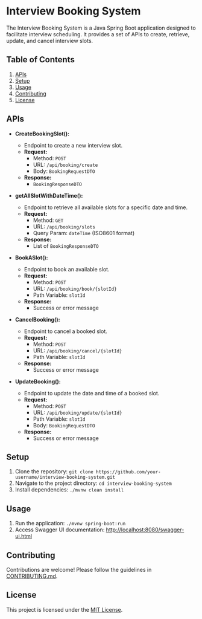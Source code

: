 # Interview Booking System

The Interview Booking System is a Java Spring Boot application designed to facilitate interview scheduling. It provides a set of APIs to create, retrieve, update, and cancel interview slots.

## Table of Contents
1. [APIs](#apis)
2. [Setup](#setup)
3. [Usage](#usage)
4. [Contributing](#contributing)
5. [License](#license)

## APIs
- **CreateBookingSlot():**
  - Endpoint to create a new interview slot.
  - **Request:**
    - Method: `POST`
    - URL: `/api/booking/create`
    - Body: `BookingRequestDTO`
  - **Response:**
    - `BookingResponseDTO`

- **getAllSlotWithDateTime():**
  - Endpoint to retrieve all available slots for a specific date and time.
  - **Request:**
    - Method: `GET`
    - URL: `/api/booking/slots`
    - Query Param: `dateTime` (ISO8601 format)
  - **Response:**
    - List of `BookingResponseDTO`

- **BookASlot():**
  - Endpoint to book an available slot.
  - **Request:**
    - Method: `POST`
    - URL: `/api/booking/book/{slotId}`
    - Path Variable: `slotId`
  - **Response:**
    - Success or error message

- **CancelBooking():**
  - Endpoint to cancel a booked slot.
  - **Request:**
    - Method: `POST`
    - URL: `/api/booking/cancel/{slotId}`
    - Path Variable: `slotId`
  - **Response:**
    - Success or error message

- **UpdateBooking():**
  - Endpoint to update the date and time of a booked slot.
  - **Request:**
    - Method: `POST`
    - URL: `/api/booking/update/{slotId}`
    - Path Variable: `slotId`
    - Body: `BookingRequestDTO`
  - **Response:**
    - Success or error message

## Setup
1. Clone the repository: `git clone https://github.com/your-username/interview-booking-system.git`
2. Navigate to the project directory: `cd interview-booking-system`
3. Install dependencies: `./mvnw clean install`

## Usage
1. Run the application: `./mvnw spring-boot:run`
2. Access Swagger UI documentation: [http://localhost:8080/swagger-ui.html](http://localhost:8080/swagger-ui.html)

## Contributing
Contributions are welcome! Please follow the guidelines in [CONTRIBUTING.md](CONTRIBUTING.md).

## License
This project is licensed under the [MIT License](LICENSE).
